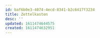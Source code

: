 ```yaml
---
id: baf6b0e3-4074-4ecd-8341-b2c6417f3234
title: Zettelkasten
desc: ''
updated: 1611474644575
created: 1611474632951
---
```



